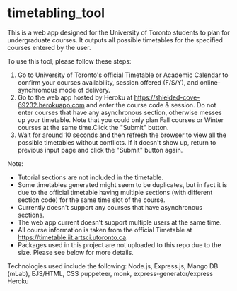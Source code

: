 # timetabling_tool
This is a web app designed for the University of Toronto students to plan for undergraduate courses. It outputs all possible timetables for the specified courses entered by the user.

To use this tool, please follow these steps:
1. Go to University of Toronto's official Timetable or Academic Calendar to confirm your courses availability, session offered (F/S/Y), and online-synchromous mode of delivery.
2. Go to the web app hosted by Heroku at https://shielded-cove-69232.herokuapp.com and enter the course code & session. Do not enter courses that have any asynchronous section, otherwise messes up your timetable. Note that you could only plan Fall courses or Winter courses at the same time.Click the "Submit" button.
3. Wait for around 10 seconds and then refresh the browser to view all the possible timetables without conflicts. If it doesn't show up, return to previous input page and click the "Submit" button again.

Note: 
- Tutorial sections are not included in the timetable.
- Some timetables generated might seem to be duplicates, but in fact it is due to the official timetable having multiple sections (with different section code) for the same time slot of the course.
- Currently doesn't support any courses that have asynchronous sections.
- The web app current doesn't support multiple users at the same time.
- All course information is taken from the official Timetable at https://timetable.iit.artsci.utoronto.ca.
- Packages used in this project are not uploaded to this repo due to the size. Please see below for more details.

Technologies used include the following:
Node.js, Express.js, Mango DB (mLab), EJS/HTML, CSS
puppeteer, monk, express-generator/express
Heroku
